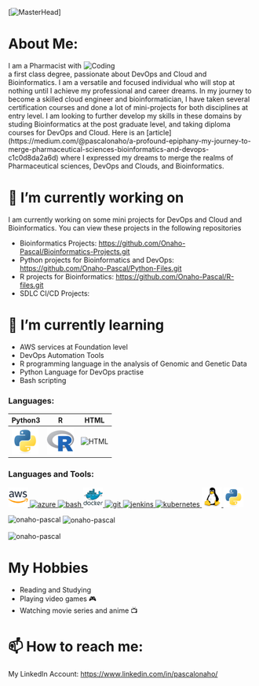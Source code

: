 [![MasterHead](https://media.licdn.com/dms/image/D4D12AQFF7jhgOcrsRQ/article-cover_image-shrink_600_2000/0/1683786168554?e=2147483647&v=beta&t=h6ZpTdZNQ3j3lPoz8aSmu2c2bQhDJ-9SPdv0_gmBYJY)]


# About Me:
<img align="right" alt="Coding" width="350" src="https://miro.medium.com/v2/resize:fit:679/1*4tE7F0My_RYbNYxHL6I4wQ.gif">
I am a Pharmacist with a first class degree, passionate about DevOps and Cloud and Bioinformatics. I am a versatile and focused individual who will stop at nothing until I achieve my professional and career dreams. In my journey to become a skilled cloud engineer and bioinformatician, I have taken several certification courses and done a lot of mini-projects for both disciplines at entry level. I am looking to further develop my skills in these domains by studing Bioinformatics at the post graduate level, and taking diploma courses for DevOps and Cloud.  
Here is an [article](https://medium.com/@pascalonaho/a-profound-epiphany-my-journey-to-merge-pharmaceutical-sciences-bioinformatics-and-devops-c1c0d8da2a6d) where I expressed my dreams to merge the realms of Pharmaceutical sciences, DevOps and Clouds, and Bioinformatics.


# 🔭 I’m currently working on
I am currently working on some mini projects for DevOps and Cloud and Bioinformatics. You can view these projects in the following repositories  
* Bioinformatics Projects: https://github.com/Onaho-Pascal/Bioinformatics-Projects.git
* Python projects for Bioinformatics and DevOps: https://github.com/Onaho-Pascal/Python-Files.git
* R projects for Bioinformatics: https://github.com/Onaho-Pascal/R-files.git
* SDLC CI/CD Projects:
# 🌱 I’m currently learning    
* AWS services at Foundation level
* DevOps Automation Tools
* R programming language in the analysis of Genomic and Genetic Data
* Python Language for DevOps practise
* Bash scripting

### Languages:
| Python3 | R | HTML |
|----------|-----|-----|
|  <img src="https://github.com/devicons/devicon/blob/master/icons/python/python-original.svg" title="Python"  alt="Python" width="55" height="55"/> | <img src="https://github.com/devicons/devicon/blob/master/icons/R/R-original.svg" title="R"  alt="R" width="55" height="55"/> | <img src="https://github.com/devicons/devicon/blob/master/icons/HTML/HTML-original.svg" title="HTML"  alt="HTML" width="55" height="55"/>

<h3 align="left">Languages and Tools:</h3>
<p align="left"> <a href="https://aws.amazon.com" target="_blank" rel="noreferrer"> <img src="https://raw.githubusercontent.com/devicons/devicon/master/icons/amazonwebservices/amazonwebservices-original-wordmark.svg" alt="aws" width="40" height="40"/> </a> <a href="https://azure.microsoft.com/en-in/" target="_blank" rel="noreferrer"> <img src="https://www.vectorlogo.zone/logos/microsoft_azure/microsoft_azure-icon.svg" alt="azure" width="40" height="40"/> </a> <a href="https://www.gnu.org/software/bash/" target="_blank" rel="noreferrer"> <img src="https://www.vectorlogo.zone/logos/gnu_bash/gnu_bash-icon.svg" alt="bash" width="40" height="40"/> </a> <a href="https://www.docker.com/" target="_blank" rel="noreferrer"> <img src="https://raw.githubusercontent.com/devicons/devicon/master/icons/docker/docker-original-wordmark.svg" alt="docker" width="40" height="40"/> </a> <a href="https://git-scm.com/" target="_blank" rel="noreferrer"> <img src="https://www.vectorlogo.zone/logos/git-scm/git-scm-icon.svg" alt="git" width="40" height="40"/> </a> <a href="https://www.jenkins.io" target="_blank" rel="noreferrer"> <img src="https://www.vectorlogo.zone/logos/jenkins/jenkins-icon.svg" alt="jenkins" width="40" height="40"/> </a> <a href="https://kubernetes.io" target="_blank" rel="noreferrer"> <img src="https://www.vectorlogo.zone/logos/kubernetes/kubernetes-icon.svg" alt="kubernetes" width="40" height="40"/> </a> <a href="https://www.linux.org/" target="_blank" rel="noreferrer"> <img src="https://raw.githubusercontent.com/devicons/devicon/master/icons/linux/linux-original.svg" alt="linux" width="40" height="40"/> </a> <a href="https://www.python.org" target="_blank" rel="noreferrer"> <img src="https://raw.githubusercontent.com/devicons/devicon/master/icons/python/python-original.svg" alt="python" width="40" height="40"/> </a> </p>

<p><img align="left" src="https://github-readme-stats.vercel.app/api/top-langs?username=onaho-pascal&show_icons=true&locale=en&layout=compact" alt="onaho-pascal" /></p>

<p>&nbsp;<img align="center" src="https://github-readme-stats.vercel.app/api?username=onaho-pascal&show_icons=true&locale=en" alt="onaho-pascal" /></p>

<p><img align="center" src="https://github-readme-streak-stats.herokuapp.com/?user=onaho-pascal&" alt="onaho-pascal" /></p>


# My Hobbies
* Reading and Studying
* Playing video games 🎮
* Watching movie series and anime 📺
# 📫 How to reach me:
My LinkedIn Account: https://www.linkedin.com/in/pascalonaho/
